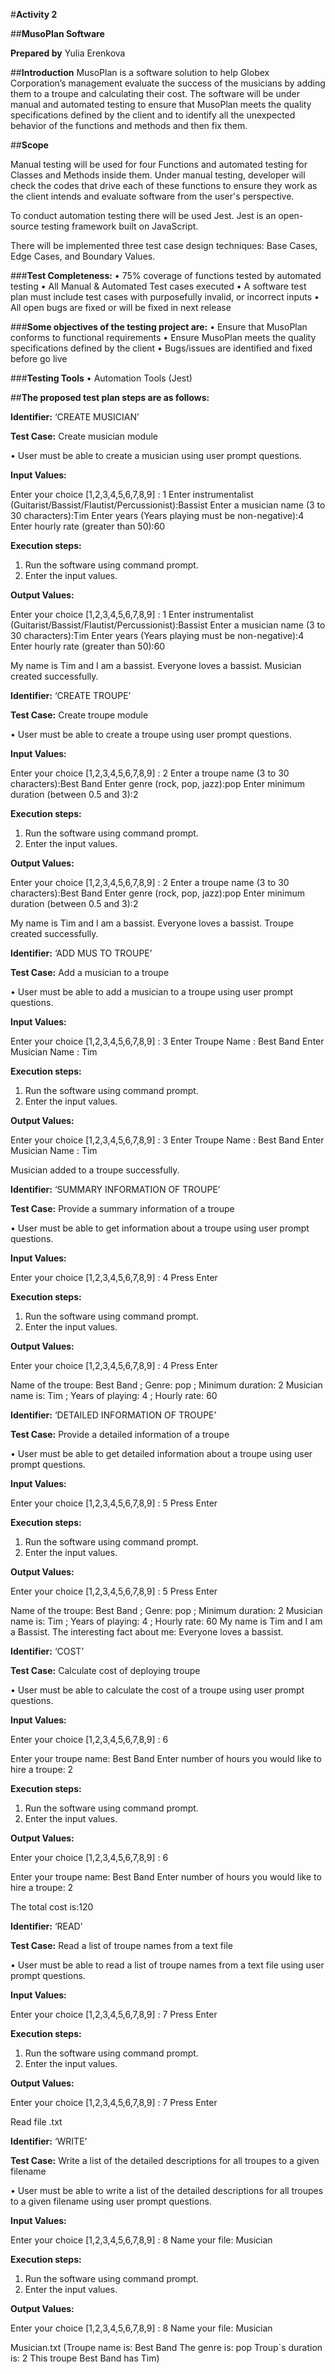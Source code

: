 #**Activity 2**
 

##**MusoPlan Software**
 
**Prepared by** 
Yulia Erenkova
 
 
##**Introduction**
MusoPlan is a software solution to help Globex Corporation’s management evaluate the success of the musicians by adding them to a troupe and calculating their cost.  The software will be under manual and automated testing to ensure that MusoPlan meets the quality specifications defined by the client and to identify all the unexpected behavior of the functions and methods and then fix them.

 
##**Scope**

Manual testing will be used for four Functions and automated testing for Classes and Methods inside them.
Under manual testing, developer will check the codes that drive each of these functions to ensure they work as the client intends and evaluate software from the user's perspective.

To conduct automation testing there will be used Jest. Jest is an open-source testing framework built on JavaScript.

There will be implemented three test case design techniques: Base Cases, Edge Cases, and  Boundary Values.

###**Test Completeness:**
•	75% coverage of functions tested by automated testing
•	All Manual & Automated Test cases executed
•	A software test plan must include test cases with purposefully invalid, or incorrect inputs
•	All open bugs are fixed or will be fixed in next release 

###**Some objectives of the testing project are:**
•	Ensure that MusoPlan conforms to functional requirements
•	Ensure MusoPlan meets the quality specifications defined by the client
•	Bugs/issues are identified and fixed before go live

###**Testing Tools**
•	Automation Tools (Jest)

##**The proposed test plan steps are as follows:**

**Identifier:** ‘CREATE MUSICIAN’
 
**Test Case:** Create musician module 
 
• User must be able to create a musician using user prompt questions. 
 
**Input Values:** 

Enter your choice [1,2,3,4,5,6,7,8,9] : 1
Enter instrumentalist (Guitarist/Bassist/Flautist/Percussionist):Bassist
Enter a musician name (3 to 30 characters):Tim
Enter years (Years playing must be non-negative):4
Enter hourly rate (greater than 50):60
 
**Execution steps:** 
 
1. Run the software using command prompt. 
1. Enter the input values. 
 
**Output Values:** 

Enter your choice [1,2,3,4,5,6,7,8,9] : 1
Enter instrumentalist (Guitarist/Bassist/Flautist/Percussionist):Bassist
Enter a musician name (3 to 30 characters):Tim
Enter years (Years playing must be non-negative):4
Enter hourly rate (greater than 50):60

My name is Tim and I am a bassist. Everyone loves a bassist.
Musician created successfully.


**Identifier:** ‘CREATE TROUPE’
 
**Test Case:** Create troupe module 
 
• User must be able to create a troupe using user prompt questions. 
 
**Input Values:** 

Enter your choice [1,2,3,4,5,6,7,8,9] : 2
Enter a troupe name (3 to 30 characters):Best Band
Enter genre (rock, pop, jazz):pop
Enter minimum duration (between 0.5 and 3):2
 
**Execution steps:** 
 
1. Run the software using command prompt. 
1. Enter the input values. 
 
**Output Values:** 

Enter your choice [1,2,3,4,5,6,7,8,9] : 2
Enter a troupe name (3 to 30 characters):Best Band
Enter genre (rock, pop, jazz):pop
Enter minimum duration (between 0.5 and 3):2

My name is Tim and I am a bassist. Everyone loves a bassist.
Troupe created successfully.


**Identifier:** ‘ADD MUS TO TROUPE’
 
**Test Case:** Add a musician to a troupe  
 
• User must be able to add a musician to a troupe using user prompt questions. 
 
**Input Values:** 

Enter your choice [1,2,3,4,5,6,7,8,9] : 3
Enter Troupe Name : Best Band
Enter Musician Name : Tim
 
**Execution steps:** 
 
1. Run the software using command prompt. 
1. Enter the input values. 
 
**Output Values:** 

Enter your choice [1,2,3,4,5,6,7,8,9] : 3
Enter Troupe Name : Best Band
Enter Musician Name : Tim

Musician added to a troupe successfully.


**Identifier:** ‘SUMMARY INFORMATION OF TROUPE’
 
**Test Case:** Provide a summary information of a troupe
 
• User must be able to get information about a troupe using user prompt questions. 
 
**Input Values:** 

Enter your choice [1,2,3,4,5,6,7,8,9] : 4
Press Enter
 
**Execution steps:** 
 
1. Run the software using command prompt. 
1. Enter the input values. 
 
**Output Values:** 

Enter your choice [1,2,3,4,5,6,7,8,9] : 4
Press Enter

Name of the troupe: Best Band ;  Genre: pop ;  Minimum duration: 2
Musician name is: Tim ;  Years of playing: 4 ;  Hourly rate: 60


**Identifier:** ‘DETAILED INFORMATION OF TROUPE’
 
**Test Case:** Provide a detailed information of a troupe
 
• User must be able to get detailed information about a troupe using user prompt questions. 
 
**Input Values:** 

Enter your choice [1,2,3,4,5,6,7,8,9] : 5
Press Enter
 
**Execution steps:** 
 
1. Run the software using command prompt. 
1. Enter the input values. 
 
**Output Values:** 

Enter your choice [1,2,3,4,5,6,7,8,9] : 5
Press Enter

Name of the troupe: Best Band ;  Genre: pop ;  Minimum duration: 2
Musician name is: Tim ;  Years of playing: 4 ;  Hourly rate: 60
My name is Tim and I am a Bassist.
The interesting fact about me: Everyone loves a bassist.


**Identifier:** ‘COST’
 
**Test Case:** Calculate cost of deploying troupe
 
• User must be able to calculate the cost of a troupe using user prompt questions. 
 
**Input Values:** 

Enter your choice [1,2,3,4,5,6,7,8,9] : 6

Enter your troupe name: Best Band
Enter number of hours you would like to hire a troupe: 2
 
**Execution steps:** 
 
1. Run the software using command prompt. 
1. Enter the input values. 
 
**Output Values:** 

Enter your choice [1,2,3,4,5,6,7,8,9] : 6

Enter your troupe name: Best Band
Enter number of hours you would like to hire a troupe: 2

The total cost is:120


**Identifier:** ‘READ’
 
**Test Case:** Read a list of troupe names from a text file
 
• User must be able to read a list of troupe names from a text file using user prompt questions. 
 
**Input Values:** 

Enter your choice [1,2,3,4,5,6,7,8,9] : 7
Press Enter
 
**Execution steps:** 
 
1. Run the software using command prompt. 
1. Enter the input values. 
 
**Output Values:** 

Enter your choice [1,2,3,4,5,6,7,8,9] : 7
Press Enter

Read file .txt


**Identifier:** ‘WRITE’
 
**Test Case:** Write a list of the detailed descriptions for all troupes to a given filename
 
• User must be able to write a list of the detailed descriptions for all troupes to a given filename using user prompt questions. 
 
**Input Values:** 

Enter your choice [1,2,3,4,5,6,7,8,9] : 8
Name your file: Musician
 
**Execution steps:** 
 
1. Run the software using command prompt. 
1. Enter the input values. 
 
**Output Values:** 

Enter your choice [1,2,3,4,5,6,7,8,9] : 8
Name your file: Musician 

Musician.txt 
(Troupe name is: Best Band
The genre is: pop
Troup`s duration is: 2
This troupe Best Band has Tim)
 




